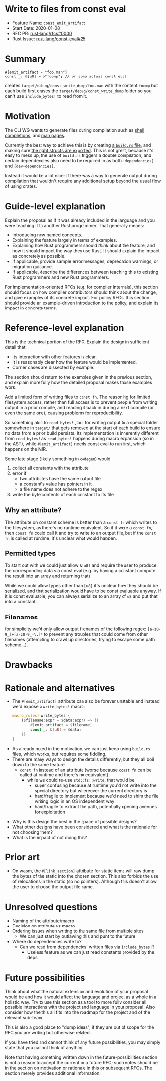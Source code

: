 # Write to files from const eval

- Feature Name: `const_emit_artifact`
- Start Date: 2020-01-08
- RFC PR: [rust-lang/rfcs#0000](https://github.com/rust-lang/rfcs/pull/0000)
- Rust Issue: [rust-lang/const-eval#25](https://github.com/rust-lang/const-eval/issues/25)

# Summary
[summary]: #summary

```
#[emit_artifact = "foo.man"]
const _: &[u8] = b"foomp"; // or some actual const eval
```

creates `target/debug/const_write_dump/foo.man` with the content `foomp` but each build first erases the `target/debug/const_write_dump` folder so you can't use `include_bytes!` to read from it.

# Motivation
[motivation]: #motivation

The CLI WG wants to generate files during compilation such as [shell completions](https://github.com/clap-rs/clap_generate), and [man pages](https://github.com/rust-cli/man).

Currently the best way to achieve this is by creating [a `build.rs` file](https://github.com/yoshuawuyts/changelog/blob/master/build.rs), and making sure [the right structs are exported](https://github.com/yoshuawuyts/changelog/blob/master/src/cli.rs). This is not great, because it's easy to mess up, the use of `build.rs` triggers a double compilation, and certain dependencies also need to be required in as both `[dependencies]` and `[dev-dependencies]`.

Instead it would be a lot nicer if there was a way to generate output during compilation that wouldn't require any additional setup beyond the usual flow of using crates.

# Guide-level explanation
[guide-level-explanation]: #guide-level-explanation

Explain the proposal as if it was already included in the language and you were teaching it to another Rust programmer. That generally means:

- Introducing new named concepts.
- Explaining the feature largely in terms of examples.
- Explaining how Rust programmers should *think* about the feature, and how it should impact the way they use Rust. It should explain the impact as concretely as possible.
- If applicable, provide sample error messages, deprecation warnings, or migration guidance.
- If applicable, describe the differences between teaching this to existing Rust programmers and new Rust programmers.

For implementation-oriented RFCs (e.g. for compiler internals), this section should focus on how compiler contributors should think about the change, and give examples of its concrete impact. For policy RFCs, this section should provide an example-driven introduction to the policy, and explain its impact in concrete terms.

# Reference-level explanation
[reference-level-explanation]: #reference-level-explanation

This is the technical portion of the RFC. Explain the design in sufficient detail that:

- Its interaction with other features is clear.
- It is reasonably clear how the feature would be implemented.
- Corner cases are dissected by example.

The section should return to the examples given in the previous section, and explain more fully how the detailed proposal makes those examples work.


Add a limited form of writing files to `const fn`. The reasoning for limited filesystem access, rather than full access is to prevent people from writing output in a prior compile, and reading it back in during a next compile (or even the same one), causing problems for reproducibility.

So something akin to `read_bytes!` , but for writing output to a special folder somewhere in `target/` that gets removed at the start of each build to ensure no data from a prior build persists. Its implementation is inherently different from `read_bytes!` as `read_bytes!` happens during macro expansion (so in the AST), while `#[emit_artifact]` needs const eval to run first, which happens on the MIR.

Some late stage (likely something in `codegen`) would

1. collect all constants with the attribute
2. error if
    * two attributes have the same output file
    * a constant's value has pointers in it
    * a file name does not adhere to the regex
3. write the byte contents of each constant to its file

## Why an attribute?

The attribute on constant scheme is better than a `const fn` which writes to the filesystem, as there's no runtime equivalent. So if it were a `const fn`, then `const fn` could call it and try to write to an output file, but if the `const fn` is called at runtime, it's unclear what would happen.

## Permitted types

To start out with we could just allow `&[u8]` and require the user to produce the corresponding data via const eval (e.g. by having a constant compute the result into an array and returning that)

While we could allow types other than `[u8]` it's unclear how they should be serialized, and that serialization would have to be const evaluable anyway. If it is const evaluable, you can always serialize to an array of `u8` and put that into a constant.

## Filenames

for simplicity we'd only allow output filenames of the following regex: `[a-z0-9_]+[a-z0-9_-\.]*` to prevent any troubles that could come from other filenames (attempting to crawl up directories, trying to escape some path scheme...).

# Drawbacks
[drawbacks]: #drawbacks

# Rationale and alternatives
[rationale-and-alternatives]: #rationale-and-alternatives

* The `#[emit_artifact]` attribute can also be forever unstable and instead we'd expose a `write_bytes!` macro:
    ```rust
    macro_rules! write_bytes {
        ($filename:expr = $data:expr) => {{
            #[emit_artifact = $filename]
            const _: &[u8] = $data;
        }}
    }
    ```
* As already noted in the motivation, we can just keep using `build.rs` files, which works, but requires some fiddling.
* There are many ways to design the details differently, but they all boil down to the same feature
    * `const fn` instead of an attribute (worse because `const fn` can be called at runtime and there's no equivalent).
        * while we could re-use `std::fs::write`, that would be
            * super confusing because at runtime you'd not write into the special directory but whereever the current directory is
            * hard/fragile to implement because we'd need to shim the file writing logic in an OS independent way
            * hard/fragile to extract the path, potentially opening avenues for exploitation

- Why is this design the best in the space of possible designs?
- What other designs have been considered and what is the rationale for not choosing them?
- What is the impact of not doing this?

# Prior art
[prior-art]: #prior-art

* On wasm, the `#[link_section]` attribute for static items will raw dump the bytes of the static into the chosen section. This also forbids the use of relocations in the static (so no pointers). Although this doesn't allow the user to choose the output file name.

# Unresolved questions
[unresolved-questions]: #unresolved-questions

* Naming of the attribute/macro
* Decision on attribute vs macro
* Ordering issues when writing to the same file from multiple sites
    * We can just start by outlawing this and punt to the future
* Where do dependencies write to?
    * Can we read from dependencies' written files via `include_bytes!`?
        * Useless feature as we can just read constants provided by the deps

# Future possibilities
[future-possibilities]: #future-possibilities

Think about what the natural extension and evolution of your proposal would
be and how it would affect the language and project as a whole in a holistic
way. Try to use this section as a tool to more fully consider all possible
interactions with the project and language in your proposal.
Also consider how the this all fits into the roadmap for the project
and of the relevant sub-team.

This is also a good place to "dump ideas", if they are out of scope for the
RFC you are writing but otherwise related.

If you have tried and cannot think of any future possibilities,
you may simply state that you cannot think of anything.

Note that having something written down in the future-possibilities section
is not a reason to accept the current or a future RFC; such notes should be
in the section on motivation or rationale in this or subsequent RFCs.
The section merely provides additional information.

